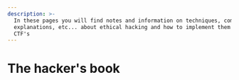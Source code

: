 ```yaml
---
description: >-
  In these pages you will find notes and information on techniques, commands,
  explanations, etc... about ethical hacking and how to implement them in your
  CTF's
---
```


# The hacker's book

